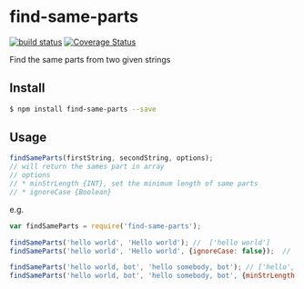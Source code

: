 
# find-same-parts
[![build status](https://travis-ci.org/chenjihu/findSameParts.svg?branch=master)](https://github.com/chenjihu/findSameParts?branch=master)
[![Coverage Status](https://coveralls.io/repos/github/chenjihu/findSameParts/badge.svg?branch=master)](https://coveralls.io/github/chenjihu/findSameParts?branch=master)

Find the same parts from two given strings


## Install

```bash
$ npm install find-same-parts --save
```

## Usage

```javascript
findSameParts(firstString, secondString, options);
// will return the sames part in array
// options
// * minStrLength {INT}, set the minimum length of same parts
// * ignoreCase {Boolean}
```

e.g.
```javascript
var findSameParts = require('find-same-parts');

findSameParts('hello world', 'Hello world'); //  ['hello world']
findSameParts('hello world', 'Hello world', {ignoreCase: false});  //  ['ello world']

findSameParts('hello world, bot', 'hello somebody, bot'); // ['hello', 'bot']
findSameParts('hello world, bot', 'hello somebody, bot', {minStrLength: 4}); ['hello']
```
